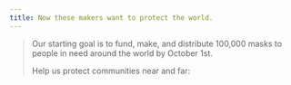 ```yaml
---
title: Now these makers want to protect the world.
---
```


> Our starting goal is to fund, make, and distribute 100,000 masks to people in
> need around the world by October 1st.
>
> Help us protect communities near and far:
